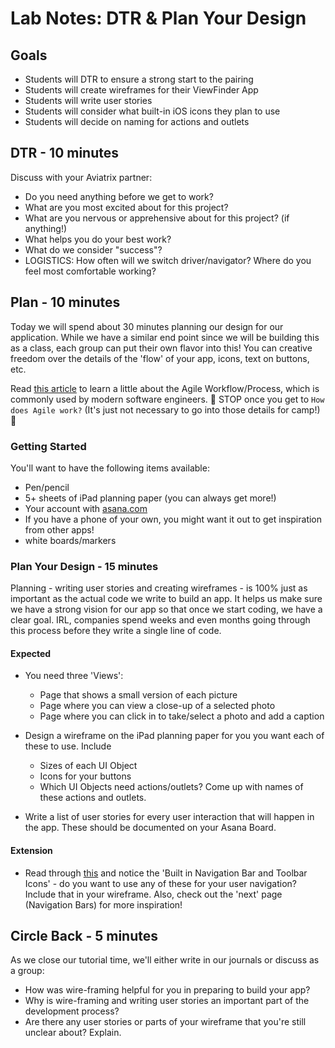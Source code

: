 # Lab Notes: DTR & Plan Your Design

## Goals

* Students will DTR to ensure a strong start to the pairing
* Students will create wireframes for their ViewFinder App
* Students will write user stories
* Students will consider what built-in iOS icons they plan to use
* Students will decide on naming for actions and outlets


## DTR - 10 minutes

Discuss with your Aviatrix partner:

* Do you need anything before we get to work?
* What are you most excited about for this project?
* What are you nervous or apprehensive about for this project? (if anything!)
* What helps you do your best work?
* What do we consider "success"?
* LOGISTICS: How often will we switch driver/navigator? Where do you feel most comfortable working?


## Plan - 10 minutes

Today we will spend about 30 minutes planning our design for our application. While we have a similar end point since we will be building this as a class, each group can put their own flavor into this! You can creative freedom over the details of the 'flow' of your app, icons, text on buttons, etc.

Read [this article](https://medium.com/scrumi/what-is-agile-workflow-eli5-15040cbd5e75) to learn a little about the Agile Workflow/Process, which is commonly used by modern software engineers. 🛑 STOP once you get to `How does Agile work?` (It's just not necessary to go into those details for camp!)🛑

### Getting Started

You'll want to have the following items available:
  * Pen/pencil
  * 5+ sheets of iPad planning paper (you can always get more!)
  * Your account with [asana.com](https://app.asana.com/)
  * If you have a phone of your own, you might want it out to get inspiration from other apps!
  * white boards/markers


### Plan Your Design - 15 minutes

Planning - writing user stories and creating wireframes - is 100% just as important as the actual code we write to build an app. It helps us make sure we have a strong vision for our app so that once we start coding, we have a clear goal. IRL, companies spend weeks and even months going through this process before they write a single line of code.


#### Expected

* You need three 'Views':
  - Page that shows a small version of each picture
  - Page where you can view a close-up of a selected photo
  - Page where you can click in to take/select a photo and add a caption

* Design a wireframe on the iPad planning paper for you you want each of these to use. Include
  - Sizes of each UI Object
  - Icons for your buttons
  - Which UI Objects need actions/outlets? Come up with names of these actions and outlets.

* Write a list of user stories for every user interaction that will happen in the app. These should be documented on your Asana Board.

#### Extension

* Read through [this](https://developer.apple.com/design/human-interface-guidelines/ios/icons-and-images/system-icons/) and notice the 'Built in Navigation Bar and Toolbar Icons' - do you want to use any of these for your user navigation? Include that in your wireframe. Also, check out the 'next' page (Navigation Bars) for more inspiration!


## Circle Back - 5 minutes

As we close our tutorial time, we'll either write in our journals or discuss as a group:

- How was wire-framing helpful for you in preparing to build your app?
- Why is wire-framing and writing user stories an important part of the development process?
- Are there any user stories or parts of your wireframe that you're still unclear about? Explain.

